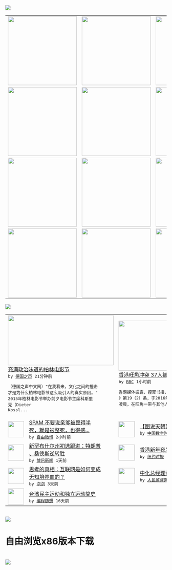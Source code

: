 

<a href="https://github.com/greatfire/z/raw/master/FreeBrowser.apk"><img src="https://raw.githubusercontent.com/greatfire/wiki/master/x/header.png" /></a><table><tr><td width="262" align="center" valign="center"><a href="https://github.com/greatfire/wiki/wiki/nyt" title="纽约时报中文网 国际纵览"><img src="https://raw.githubusercontent.com/greatfire/wiki/master/x/nyt_flag.png" width="215"/></a></td><td width="262" align="center" valign="center"><a href="https://github.com/greatfire/wiki/wiki/dw" title=""><img src="https://raw.githubusercontent.com/greatfire/wiki/master/x/dw_flag.png" width="215"/></a></td><td width="262" align="center" valign="center"><a href="https://github.com/greatfire/wiki/wiki/rmjd" title=""><img src="https://raw.githubusercontent.com/greatfire/wiki/master/x/rmjd_flag.png" width="215"/></a></td></tr><tr><td width="262" align="center" valign="center"><a href="https://github.com/paopaonetizen/website" title="泡泡 - 未经审查的互联网信息"><img src="https://raw.githubusercontent.com/greatfire/wiki/master/x/pp_flag.png" width="215"/></a></td><td width="262" align="center" valign="center"><a href="https://github.com/getlantern/mirror" title="以及自由微博和GreatFire.org官方中文论坛"><img src="https://raw.githubusercontent.com/greatfire/wiki/master/x/lantern_flag.png" width="215"/></a></td><td width="262" align="center" valign="center"><a href="https://github.com/cdtmirrors/m/" title=""><img src="https://raw.githubusercontent.com/greatfire/wiki/master/x/cdt_flag.png" width="215"/></a></td></tr><tr><td width="262" align="center" valign="center"><a href="https://github.com/program-think/blog" title="编程随想的博客"><img src="https://raw.githubusercontent.com/greatfire/wiki/master/x/pt_flag.png" width="215"/></a></td><td width="262" align="center" valign="center"><a href="https://github.com/greatfire/wiki/wiki/bbc" title=""><img src="https://raw.githubusercontent.com/greatfire/wiki/master/x/bbc_flag.png" width="215"/></a></td><td width="262" align="center" valign="center"><a href="https://github.com/freeweibo/s" title="自由微博 - 匿名和不受屏蔽的新浪微博搜索"><img src="https://raw.githubusercontent.com/greatfire/wiki/master/x/fw_flag.png" width="215"/></a></td></tr><tr><td width="262" align="center" valign="center"><a href="https://github.com/greatfire/wiki/wiki/google" title=""><img src="https://raw.githubusercontent.com/greatfire/wiki/master/x/google_flag.png" width="215"/></a></td><td width="262" align="center" valign="center"><a href="https://github.com/bxnews/boxun" title=""><img src="https://raw.githubusercontent.com/greatfire/wiki/master/x/bx_flag.png" width="215"/></a></td><td width="262" align="center" valign="center"><a href="https://github.com/greatfire/wiki/wiki/open-source" title="欢迎访问GreatFire.org开发者项目网站"><img src="https://raw.githubusercontent.com/greatfire/wiki/master/x/open-source_flag.png" width="215"/></a></td></tr></table><img src="https://raw.githubusercontent.com/greatfire/wiki/master/x/newsfeed text.png" /><table cols="4"><tr><td colspan="2" width="380"><a href="http://dw.com/p/1HslM?maca=chi-GK-text-greatfire-all-chinese-15625-xml-mrss"><img src="http://www.dw.com/image/0,,18976614_302,00.jpg" width="330" height="156"/></a></br><a href="http://dw.com/p/1HslM?maca=chi-GK-text-greatfire-all-chinese-15625-xml-mrss">充满政治味道的柏林电影节</a></br><kbd> by <a href="http://dw.de">德国之声</a> 21分钟前 </kbd></br><pre>（德国之声中文网）"在我看来，文化之间的撞击<br/>才是为什么柏林电影节这么吸引人的真实原因。"<br/>2015年柏林电影节举办前夕电影节主席科斯里<br/>克（Dieter Kossl...</pre></td><td colspan="2" width="380"><a href="http://www.bbc.com/zhongwen/simp/china/2016/02/160211_hongkong_unrest_trial"><img src="http://a.files.bbci.co.uk/worldservice/live/assets/images/2016/02/10/160210174230_hong_kong_clash_144x81_getty_nocredit.jpg" width="330" height="156"/></a></br><a href="http://www.bbc.com/zhongwen/simp/china/2016/02/160211_hongkong_unrest_trial">香港旺角冲突  37人被控暴动罪受审</a></br><kbd> by <a href="http://www.bbc.co.uk/zhongwen/simp">BBC</a> 1小时前 </kbd></br><pre>香港媒体披露，控罪书指，他们涉违反《公安条例<br/>》第19（2）条，于2016年2月8日至9日<br/>凌晨，在旺角一带与其他人士参与暴动。</pre></td></tr><tr><td><img src="http://ww4.sinaimg.cn/large/90b3b535gw1f0vcmxlu05j20j70csq4k.jpg" width="50" height="50"/></td><td width="280"><a href="https://freeweibo.com/weibo/3941353928628853">SPAM 不要说亲爹被整得半<br/>死，就是被整死，也得感...</a></br><kbd> by <a href="https://freeweibo.com/">自由微博</a> 2小时前 </kbd></td><td><img src="http://i0.wp.com/chinadigitaltimes.net/chinese/files/2016/02/90b3b535gw1f0vcmxlu05j20j70csq4k.jpg?resize=485%2C323" width="50" height="50"/></td><td width="280"><a href="http://feedproxy.google.com/~r/chinadigitaltimes/zcNw/~3/ePZsQIdP6vk/">【图说天朝】孝顺走肖家</a></br><kbd> by <a href="http://chinadigitaltimes.net/chinese/">中国数字时代</a> 2小时前 </kbd></td></tr><tr><td><img src="https://raw.githubusercontent.com/greatfire/wiki/master/x/bx_logo.png" width="50" height="50"/></td><td width="280"><a href="http://www.boxun.com/news/gb/intl/2016/02/201602101134.shtml">新罕布什尔州初选跟进：特朗普<br/>、桑德斯逆转胜</a></br><kbd> by <a href="http://www.boxun.com">博讯新闻</a> 1天前 </kbd></td><td><img src="https://raw.githubusercontent.com/greatfire/wiki/master/x/nyt_logo.png" width="50" height="50"/></td><td width="280"><a href="https://d3qlz4p8smvoli.cloudfront.net/china/20160209/cc09hongkong/">香港新年夜发生严重警民冲突</a></br><kbd> by <a href="http://m.cn.nytimes.com/">纽约时报</a> 3天前 </kbd></td></tr><tr><td><img src="https://raw.githubusercontent.com/greatfire/wiki/master/x/pp_logo.png" width="50" height="50"/></td><td width="280"><a href="https://pao-pao.net/article/670">思考的真相：互联网是如何变成<br/>无知培养皿的？</a></br><kbd> by <a href="https://pao-pao.net">泡泡</a> 3天前 </kbd></td><td><img src="https://raw.githubusercontent.com/greatfire/wiki/master/x/rmjd_logo.png" width="50" height="50"/></td><td width="280"><a href="http://www.rmjdw.com//fanfuqianshao/20160206/15396.html">中化总经理蔡希有被调查 </a></br><kbd> by <a href="http://www.rmjdw.com/">人民监督网</a> 5天前 </kbd></td></tr><tr><td><img src="http://lh3.googleusercontent.com/vU8ZzW4wa_O9VIqASs7k6acq5VlMLPoJC329h-IeSXAXWkT6c_Y1pKsQ3-VhjFuuc8qGQauA9iDzyHHZ9mxIOZG9B5YeYOndN-yfntwR0ShVxiig69AzznyLpxs0LffiDjqjpXRz1g" width="50" height="50"/></td><td width="280"><a href="http://feedproxy.google.com/~r/programthink/~3/e7PdpHrG5hI/Taiwan-Political-Movements.html">台湾民主运动和独立运动简史</a></br><kbd> by <a href="http://program-think.blogspot.com">编程随想</a> 16天前 </kbd></td></table></br><a href="https://github.com/greatfire/z/raw/master/FreeBrowser.apk"><img src="https://raw.githubusercontent.com/greatfire/wiki/master/x/download app.png" /></a><h1>自由浏览x86版本下载<h1><a href="https://github.com/greatfire/z/raw/master/FreeBrowser-x86.apk"><img src="https://raw.githubusercontent.com/greatfire/images/master/fb86.qr.png" /></a>
